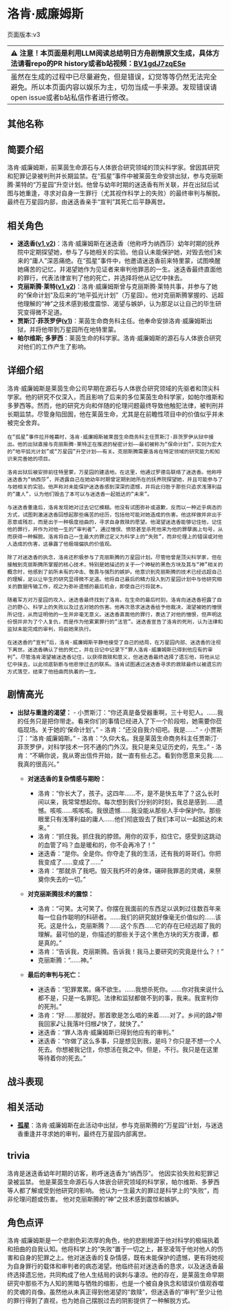 # 洛肯·威廉姆斯
页面版本:v3
 

| :warning: 注意！本页面是利用LLM阅读总结明日方舟剧情原文生成，具体方法请看repo的PR history或者b站视频：[BV1gdJ7zqESe](https://www.bilibili.com/video/BV1gdJ7zqESe/)         |
|:----------------------------|
| 虽然在生成的过程中已尽量避免，但是错误，幻觉等等仍然无法完全避免。所以本页面内容以娱乐为主，切勿当成一手来源。发现错误请open issue或者b站私信作者进行修改。|



## 其他名称

## 简要介绍
洛肯·威廉姆斯，前莱茵生命源石与人体嵌合研究领域的顶尖科学家。曾因其研究和犯罪记录被判刑并长期监禁。在“孤星”事件中被莱茵生命安排出狱，参与克丽斯腾·莱特的“万星园”升空计划。他曾与幼年时期的迷迭香有所关联，并在出狱后试图与她重逢，寻求对自身一生罪行（尤其视作科学上的失败）的最终审判与解脱。最终在万星园内部，由迷迭香亲手“宣判”其死亡后平静离世。
## 相关角色
-   **迷迭香([v1](../chars/char_391_rosmon.md),[v2](char_391_rosmon.md))**：洛肯·威廉姆斯在迷迭香（他称呼为纳西莎）幼年时期的抚养院中定期探望她，参与了与她相关的实验。他自认未能保护她，对毁去他们未来的“庸人”深恶痛绝。在“孤星”事件中，他邀请迷迭香前来特里蒙，试图唤醒她痛苦的记忆，并渴望她作为见证者来审判他罪恶的一生。迷迭香最终直面他的罪行，代表法律宣判了他的死亡，并选择将他从记忆中抹去。
-   **克丽斯腾·莱特([v1](../chars/extended_char_336509.md),[v2](extended_char_336509.md))**：洛肯·威廉姆斯曾与克丽斯腾·莱特共事，并参与了她的“保命计划”及后来的“地平弧光计划”（万星园）。他对克丽斯腾掌握的、远超他理解的“神”之技术感到极度震惊、渴望与嫉妒，认为那足以让自己的毕生研究变得微不足道。
-   **贾斯汀·菲茨罗伊([v1](../chars/extended_char_5892e6.md))**：莱茵生命商务科主任。他奉命安排洛肯·威廉姆斯出狱，并将他带到万星园所在地特里蒙。
-   **帕尔维斯; 多萝西**：莱茵生命的科学家。洛肯·威廉姆斯的源石与人体嵌合研究对他们的工作产生了影响。
## 详细介绍
洛肯·威廉姆斯是莱茵生命公司早期在源石与人体嵌合研究领域的先驱者和顶尖科学家。他的研究不仅深入，而且影响了后来的多位莱茵生命科学家，如帕尔维斯和多萝西等。然而，他的研究方向和伴随的伦理问题最终导致他触犯法律，被判刑并长期监禁。尽管身陷囹圄，他在莱茵生命，尤其是在前瞻性项目中的价值似乎并未被完全舍弃。

    在“孤星”事件拉开帷幕时，洛肯·威廉姆斯被莱茵生命商务科主任贾斯汀·菲茨罗伊从狱中接出。他的出狱直接与克丽斯腾·莱特正在推进的秘密计划——最初被称为“保命计划”，实则为宏大的“地平弧光计划”或“万星园”升空计划——有关。克丽斯腾需要洛肯在特定领域的研究能力和知识来完善她的项目。

    洛肯出狱后被安排前往特里蒙，万星园的建造地。在这里，他通过罗德岛联络了迷迭香。他称呼迷迭香为“纳西莎”，并透露自己在她幼年时期曾定期到她所在的抚养院探望她，并且可能参与了与她相关的实验。他声称对未能保护迷迭香感到深深的遗憾，并将此归咎于那些只追求浅薄利益的“庸人”，认为他们毁去了本可以与迷迭香一起抵达的“未来”。

    与迷迭香重逢后，洛肯发现她对过去记忆模糊。他没有试图弥补或道歉，反而以一种近乎病态的方式，试图刺激迷迭香回想起那些痛苦的经历，包括他可能对她造成的伤害。他这样做并非出于恶意或残忍，而是出于一种极度扭曲的，寻求自身救赎的愿望。他渴望迷迭香能够记住他，记住他的罪行，并作为对他一生的“审判者”，通过憎恨、愤怒甚至杀死他来为他的罪孽画上句号，从而获得一种解脱。洛肯将自己一生最大的罪过定义为科学上的“失败”，而非伦理上的错误或对他人造成的伤害，这暴露了他极端偏执的价值观。

    除了对迷迭香的执念，洛肯还积极参与了克丽斯腾的万星园计划。尽管他曾是顶尖科学家，但在接触到克丽斯腾所掌握的核心技术，特别是她描述的关于一个神秘的黑色方块及其与“神”相关的概念时，他感到了前所未有的冲击、敬畏与强烈的嫉妒。他意识到克丽斯腾的技术已经远超自己的理解，足以让毕生的研究显得微不足道。他将自己最后的精力投入到万星园计划中与他研究相关的数据传输工作，视之为弥补遗憾的最后机会，即使自己行将就木。

    随着军方对万星园的攻入，迷迭香最终找到了洛肯。在生命的最后时刻，洛肯向迷迭香袒露了自己的野心、科学上的失败以及过去对她的伤害。他再次恳求迷迭香给予他裁决，渴望被她的憎恨所记住，从而证明他的一生并非毫无意义。迷迭香直面他的罪行，表达了对他的憎恨，但声明这份恨并非为了个人复仇，而是作为他累累罪行的“法官”。迷迭香宣告了洛肯的死刑，认为法律和监狱未能完成的审判，将由她来执行。

    在迷迭香的“宣判”后，洛肯·威廉姆斯平静地接受了自己的结局，在万星园内部、迷迭香的注视下离世。迷迭香确认了他的死亡，并在日记中记录下“罪人洛肯·威廉姆斯已得到他应有的审判”。尽管洛肯渴望被迷迭香记住，以获得救赎和意义，但迷迭香最终选择了遗忘他，将他从记忆中抹去，以此彻底斩断与他悲惨过去的联系。洛肯试图通过迷迭香寻求的救赎最终以被遗忘的方式落空，结束了他扭曲而执着的一生。
## 剧情高光
- **出狱与重逢的渴望：**
        - 小贾斯汀：“你还真是备受器重啊，三十号犯人。……我的任务只是把你带走。看来你们的事情已经进入了下一个阶段啦，她需要你莅临现场。关于她的‘保命计划’。”
        - 洛肯：“还没自我介绍吧。我是……”
        - 小贾斯汀：“洛肯·威廉姆斯。”
        - 洛肯：“久仰大名。我是莱茵生命商务科主任贾斯汀·菲茨罗伊，对科学技术一窍不通的门外汉。我只是来见证历史的，先生。”
        - 洛肯：“不瞒你说，我从寄出信件开始，就一直有些忐忑。看到你愿意来见我……我真的很高兴。”

    - **对迷迭香的复杂情感与期盼：**
        - 洛肯：“你长大了，孩子。这四年……不，是不是快五年了？这么长时间以来，我常常想起你。每次想到我们分别的时刻，我总是感到……遗憾。咳咳……咳咳咳。我很遗憾……我没能从那些人手中保护你。那些眼里只有浅薄利益的庸人……他们彻底毁去了我们本可以一起抵达的未来。”
        - 洛肯：“抓住我。抓住我的脖颈。用你的双手，掐住它。感受到这跳动的血管了吗？血是暖和的，你不会再冷了！”
        - 迷迭香：“是你。全是你。你夺走了我的生活，还有我的哥哥们。你把我变成了……变成了……”
        - 洛肯：“那就杀了我吧。毁灭我朽坏的身体，碾碎我罪恶的灵魂，来祭奠你失去的一切。”

    - **对克丽斯腾技术的震惊：**
        - 洛肯：“可笑。太可笑了。你摆在我面前的东西足以讽刺过往数百年来每一位自作聪明的科研者。……我们的研究就好像毫无价值似的……该死。这是什么，克丽斯腾？……这个东西……它的存在已经远超了我的理解。最可怕的是，你描述的那些关于这个黑色方块的天方夜谭，都是真的。”
        - 洛肯：“告诉我，克丽斯腾。告诉我！我马上要研究的究竟是什么？！”
        - 克丽斯腾：“……神。”

    - **最后的审判与死亡：**
        - 迷迭香：“犯罪累累。痛不欲生。……我想杀死你。……你对我来说什么都不是，只是一名罪犯。法律和监狱都做不到的事，我来。我宣判你的死刑。”
        - 洛肯：“好……那就好。那首歌是怎么唱的来着……对了。乡间的路♪带我回家♪让我落叶归根♪快了，就快了。”
        - 迷迭香：“罪人洛肯·威廉姆斯已得到他应有的审判。”
        - 迷迭香：“你做了这么多事，只是想见到我，是吗？你只是不想一个人死去。你想被我记住，你想活在我之中。但是，不行。我只是在这里等待着你的死去。”
## 战斗表现

## 相关活动
-   **[孤星](../stories/act25side.md)**：洛肯·威廉姆斯在此活动中出狱，参与克丽斯腾的“万星园”计划，与迷迭香重逢并寻求她的审判，最终在万星园内部离世。
## trivia
洛肯是迷迭香幼年时期的访客，称呼迷迭香为“纳西莎”。
    他因实验失败和犯罪记录被监禁。
    他是莱茵生命源石与人体嵌合研究领域的科学家，帕尔维斯、多萝西等人都了解或受到他研究的影响。
    他认为一生最大的罪过是科学上的“失败”，而非伦理问题或伤害。
    他对克丽斯腾的“神”之技术感到震惊和嫉妒。
## 角色点评
洛肯·威廉姆斯是一个悲剧色彩浓厚的角色，他的悲剧根源于他对科学的极端执着和扭曲的自我认知。他将科学上的“失败”置于一切之上，甚至凌驾于他对他人的伤害和自身的犯罪之上。他对迷迭香的复杂情感，既有未能保护的遗憾，更有将她视为自身罪行的载体和审判者的病态渴望。他临终前对迷迭香的恳求，以及迷迭香最终选择遗忘他，共同构成了他人生结局的讽刺与凄凉。他的存在，是莱茵生命早期研究中那些不为人知的黑暗与牺牲的缩影，也是一个被自身执念和错误价值观吞噬的灵魂的肖像。虽然他从未真正得到他渴望的“救赎”，但迷迭香的“审判”至少让他的罪行得到了直视，也为她自己摆脱过去的阴影提供了一种解脱方式。